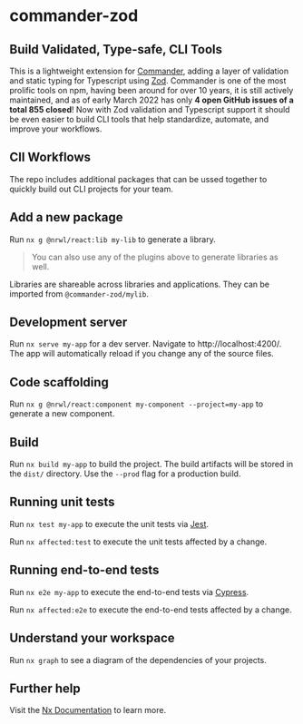 # commander-zod

## Build Validated, Type-safe, CLI Tools

This is a lightweight extension for [Commander](https://www.npmjs.com/package/commander), adding a layer of validation and static typing for Typescript using [Zod](). Commander is one of the most prolific tools on npm, having been around for over 10 years, it is still actively maintained, and as of early March 2022 has only **4 open GitHub issues of a total 855 closed**! Now with Zod validation and Typescript support it should be even easier to build CLI tools that help standardize, automate, and improve your workflows.

## ClI Workflows

The repo includes additional packages that can be ussed together to quickly build out CLI projects for your team.

## Add a new package

Run `nx g @nrwl/react:lib my-lib` to generate a library.

> You can also use any of the plugins above to generate libraries as well.

Libraries are shareable across libraries and applications. They can be imported from `@commander-zod/mylib`.

## Development server

Run `nx serve my-app` for a dev server. Navigate to http://localhost:4200/. The app will automatically reload if you change any of the source files.

## Code scaffolding

Run `nx g @nrwl/react:component my-component --project=my-app` to generate a new component.

## Build

Run `nx build my-app` to build the project. The build artifacts will be stored in the `dist/` directory. Use the `--prod` flag for a production build.

## Running unit tests

Run `nx test my-app` to execute the unit tests via [Jest](https://jestjs.io).

Run `nx affected:test` to execute the unit tests affected by a change.

## Running end-to-end tests

Run `nx e2e my-app` to execute the end-to-end tests via [Cypress](https://www.cypress.io).

Run `nx affected:e2e` to execute the end-to-end tests affected by a change.

## Understand your workspace

Run `nx graph` to see a diagram of the dependencies of your projects.

## Further help

Visit the [Nx Documentation](https://nx.dev) to learn more.
